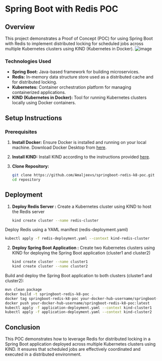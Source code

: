 # Spring Boot with Redis POC

## Overview

This project demonstrates a Proof of Concept (POC) for using Spring Boot with Redis to implement distributed locking for scheduled jobs across multiple Kubernetes clusters using KIND (Kubernetes in Docker).
![image](https://github.com/Amaljeevs/springboot-redis-k8-poc/assets/85802462/16240c04-30a4-4772-a3eb-76023cfab1aa)



### Technologies Used

- **Spring Boot:** Java-based framework for building microservices.
- **Redis:** In-memory data structure store used as a distributed cache and for distributed locking.
- **Kubernetes:** Container orchestration platform for managing containerized applications.
- **KIND (Kubernetes in Docker):** Tool for running Kubernetes clusters locally using Docker containers.

## Setup Instructions

### Prerequisites

1. **Install Docker:** Ensure Docker is installed and running on your local machine. Download Docker Desktop from [here](https://www.docker.com/products/docker-desktop).

2. **Install KIND:** Install KIND according to the instructions provided [here](https://kind.sigs.k8s.io/docs/user/quick-start/).

3. **Clone Repository:**

   ```bash
   git clone https://github.com/Amaljeevs/springboot-redis-k8-poc.git
   cd repository

## Deployment

1. **Deploy Redis Server :** Create a Kubernetes cluster using KIND to host the Redis server

   ```bash
   kind create cluster --name redis-cluster

Deploy Redis using a YAML manifest (redis-deployment.yaml)

   ```bash
   kubectl apply -f redis-deployment.yaml --context kind-redis-cluster
   ```
2. **Deploy Spring Boot Application :** Create two Kubernetes clusters using KIND for deploying the Spring Boot application (cluster1 and cluster2)

   ```bash
   kind create cluster --name cluster1
   kind create cluster --name cluster2
Build and deploy the Spring Boot application to both clusters (cluster1 and cluster2):
   ```bash
   mvn clean package
   docker build -t springboot-redis-k8-poc .
   docker tag springboot-redis-k8-poc your-docker-hub-username/springboot-redis-k8-poc:latest
   docker push your-docker-hub-username/springboot-redis-k8-poc:latest
   kubectl apply -f application-deployment.yaml --context kind-cluster1
   kubectl apply -f application-deployment.yaml --context kind-cluster2
   ```

## Conclusion
This POC demonstrates how to leverage Redis for distributed locking in a Spring Boot application deployed across multiple Kubernetes clusters using KIND. It ensures that scheduled jobs are effectively coordinated and executed in a distributed environment.
